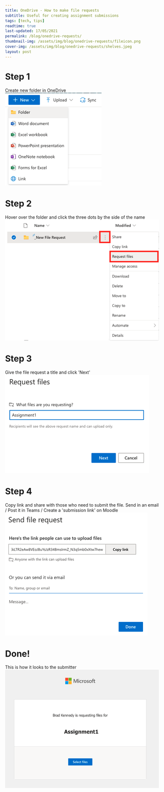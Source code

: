 ```yaml
---
title: OneDrive - How to make file requests
subtitle: Useful for creating assignment submissions
tags: [tech, tips]
readtime: true
last-updated: 17/05/2021
permalink: /blog/onedrive-requests/
thumbnail-img: /assets/img/blog/onedrive-requests/fileicon.png
cover-img: /assets/img/blog/onedrive-requests/shelves.jpeg
layout: post
---
```

# Step 1
Create new folder in OneDrive  
![Do not send outlook response - PC version](/assets/img/blog/onedrive-requests/folder.png)

# Step 2
Hover over the folder and click the three dots by the side of the name  
![Do not send outlook response - PC version](/assets/img/blog/onedrive-requests/newrequest.png)

# Step 3
Give the file request a title and click 'Next'  
![Do not send outlook response - PC version](/assets/img/blog/onedrive-requests/title.png)

# Step 4
Copy link and share with those who need to submit the file. Send in an email / Post it in Teams / Create a 'submission link' on Moodle  
![Do not send outlook response - PC version](/assets/img/blog/onedrive-requests/link.png)

# Done!
This is how it looks to the submitter
![Do not send outlook response - PC version](/assets/img/blog/onedrive-requests/preview.png)
